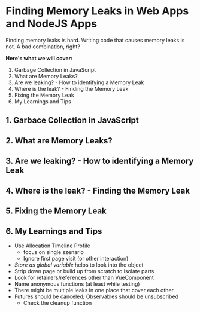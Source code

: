 # Finding Memory Leaks in Web Apps and NodeJS Apps

Finding memory leaks is hard. Writing code that causes memory leaks is not. A bad combination, right?

**Here's what we will cover:**

1. Garbage Collection in JavaScript
2. What are Memory Leaks?
3. Are we leaking? - How to identifying a Memory Leak
4. Where is the leak? - Finding the Memory Leak
5. Fixing the Memory Leak
6. My Learnings and Tips

## 1. Garbace Collection in JavaScript

## 2. What are Memory Leaks?

## 3. Are we leaking? - How to identifying a Memory Leak

## 4. Where is the leak? - Finding the Memory Leak

## 5. Fixing the Memory Leak

## 6. My Learnings and Tips

- Use Allocation Timeline Profile
  - focus on single szenario
  - Ignore first page visit (or other interaction)
- _Store as global variable_ helps to look into the object
- Strip down page or build up from scratch to isolate parts
- Look for retainers/references other than VueComponent
- Name anonymous functions (at least while testing)
- There might be multiple leaks in one place that cover each other
- Futures should be canceled; Observables should be unsubscribed
  - Check the cleanup function
